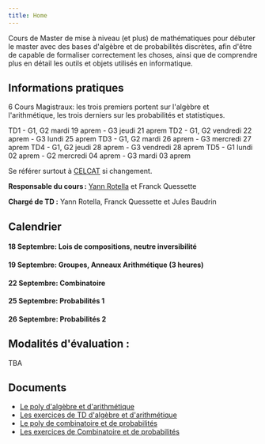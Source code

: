 ```yaml
---
title: Home
---
```

Cours de Master de mise à niveau (et plus) de mathématiques pour débuter le master avec des bases d'algèbre et de probabilités discrètes, afin d'être de capable de formaliser correctement les choses, ainsi que de comprendre plus en détail les outils et objets utilisés en informatique.

## Informations pratiques

6 Cours Magistraux: les trois premiers portent sur l'algèbre et l'arithmétique, les trois derniers sur les probabilités et statistiques.

TD1 - G1, G2 mardi 19 aprem - G3 jeudi 21 aprem
TD2 - G1, G2 vendredi 22 aprem - G3 lundi 25 aprem
TD3 - G1, G2 mardi 26 aprem - G3 mercredi 27 aprem
TD4 - G1, G2 jeudi 28 aprem - G3 vendredi 28 aprem
TD5 - G1 lundi 02 aprem - G2 mercredi 04 aprem - G3 mardi 03 aprem

Se référer surtout à [CELCAT](https://edt.uvsq.fr/cal?vt=month&dt=2023-03-13&et=module&fid0=MIN17217) si changement.

**Responsable du cours :** [Yann Rotella](https://rotella.fr/) et Franck Quessette

**Chargé de TD :** Yann Rotella, Franck Quessette et Jules Baudrin


## Calendrier


#### 18 Septembre: Lois de compositions, neutre inversibilité

#### 19 Septembre: Groupes, Anneaux Arithmétique (3 heures)

#### 22 Septembre: Combinatoire

#### 25 Septembre: Probabilités 1

#### 26 Septembre: Probabilités 2
  
## Modalités d'évaluation :

TBA

## Documents

 - [Le poly d'algèbre et d'arithmétique](docs/CM_algebre.pdf)
 - [Les exercices de TD d'algèbre et d'arithmétique](docs/TDalgebre.pdf)
 - [Le poly de combinatoire et de probabilités](docs/CM_combi.pdf)
 - [Les exercices de Combinatoire et de probabilités](docs/TDcombi.pdf)